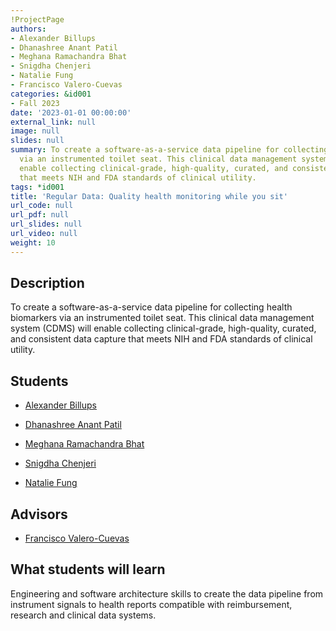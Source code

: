 ```yaml
---
!ProjectPage
authors:
- Alexander Billups
- Dhanashree Anant Patil
- Meghana Ramachandra Bhat
- Snigdha Chenjeri
- Natalie Fung
- Francisco Valero-Cuevas
categories: &id001
- Fall 2023
date: '2023-01-01 00:00:00'
external_link: null
image: null
slides: null
summary: To create a software-as-a-service data pipeline for collecting health biomarkers
  via an instrumented toilet seat. This clinical data management system (CDMS) will
  enable collecting clinical-grade, high-quality, curated, and consistent data capture
  that meets NIH and FDA standards of clinical utility.
tags: *id001
title: 'Regular Data: Quality health monitoring while you sit'
url_code: null
url_pdf: null
url_slides: null
url_video: null
weight: 10
---
```

## Description

To create a software-as-a-service data pipeline for collecting health biomarkers via an instrumented toilet seat. This clinical data management system (CDMS) will enable collecting clinical-grade, high-quality, curated, and consistent data capture that meets NIH and FDA standards of clinical utility.





## Students

* [Alexander Billups](../../../author/alexander-billups)

* [Dhanashree Anant Patil](../../../author/dhanashree-anant-patil)

* [Meghana Ramachandra Bhat](../../../author/meghana-ramachandra-bhat)

* [Snigdha Chenjeri](../../../author/snigdha-chenjeri)

* [Natalie Fung](../../../author/natalie-fung)

## Advisors

* [Francisco Valero-Cuevas](../../../author/francisco-valero-cuevas)

## What students will learn

Engineering and software architecture skills to create the data pipeline from instrument signals to health reports compatible with reimbursement, research and clinical data systems.